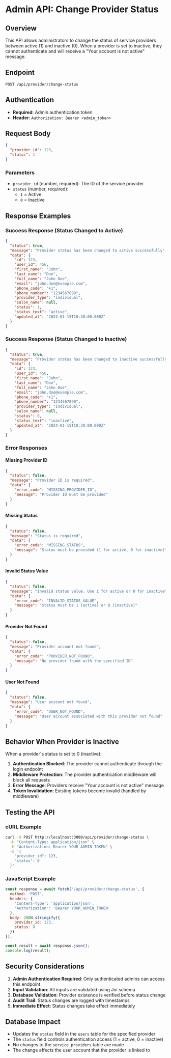 # Admin API: Change Provider Status

## Overview
This API allows administrators to change the status of service providers between active (1) and inactive (0). When a provider is set to inactive, they cannot authenticate and will receive a "Your account is not active" message.

## Endpoint
```
POST /api/provider/change-status
```

## Authentication
- **Required**: Admin authentication token
- **Header**: `Authorization: Bearer <admin_token>`

## Request Body
```json
{
  "provider_id": 123,
  "status": 1
}
```

### Parameters
- `provider_id` (number, required): The ID of the service provider
- `status` (number, required): 
  - `1` = Active
  - `0` = Inactive

## Response Examples

### Success Response (Status Changed to Active)
```json
{
  "status": true,
  "message": "Provider status has been changed to active successfully",
  "data": {
    "id": 123,
    "user_id": 456,
    "first_name": "John",
    "last_name": "Doe",
    "full_name": "John Doe",
    "email": "john.doe@example.com",
    "phone_code": "+1",
    "phone_number": "1234567890",
    "provider_type": "individual",
    "salon_name": null,
    "status": 1,
    "status_text": "active",
    "updated_at": "2024-01-15T10:30:00.000Z"
  }
}
```

### Success Response (Status Changed to Inactive)
```json
{
  "status": true,
  "message": "Provider status has been changed to inactive successfully",
  "data": {
    "id": 123,
    "user_id": 456,
    "first_name": "John",
    "last_name": "Doe",
    "full_name": "John Doe",
    "email": "john.doe@example.com",
    "phone_code": "+1",
    "phone_number": "1234567890",
    "provider_type": "individual",
    "salon_name": null,
    "status": 0,
    "status_text": "inactive",
    "updated_at": "2024-01-15T10:30:00.000Z"
  }
}
```

### Error Responses

#### Missing Provider ID
```json
{
  "status": false,
  "message": "Provider ID is required",
  "data": {
    "error_code": "MISSING_PROVIDER_ID",
    "message": "Provider ID must be provided"
  }
}
```

#### Missing Status
```json
{
  "status": false,
  "message": "Status is required",
  "data": {
    "error_code": "MISSING_STATUS",
    "message": "Status must be provided (1 for active, 0 for inactive)"
  }
}
```

#### Invalid Status Value
```json
{
  "status": false,
  "message": "Invalid status value. Use 1 for active or 0 for inactive",
  "data": {
    "error_code": "INVALID_STATUS_VALUE",
    "message": "Status must be 1 (active) or 0 (inactive)"
  }
}
```

#### Provider Not Found
```json
{
  "status": false,
  "message": "Provider account not found",
  "data": {
    "error_code": "PROVIDER_NOT_FOUND",
    "message": "No provider found with the specified ID"
  }
}
```

#### User Not Found
```json
{
  "status": false,
  "message": "User account not found",
  "data": {
    "error_code": "USER_NOT_FOUND",
    "message": "User account associated with this provider not found"
  }
}
```

## Behavior When Provider is Inactive

When a provider's status is set to 0 (inactive):

1. **Authentication Blocked**: The provider cannot authenticate through the login endpoint
2. **Middleware Protection**: The provider authentication middleware will block all requests
3. **Error Message**: Providers receive "Your account is not active" message
4. **Token Invalidation**: Existing tokens become invalid (handled by middleware)

## Testing the API

### cURL Example
```bash
curl -X POST http://localhost:3000/api/provider/change-status \
  -H "Content-Type: application/json" \
  -H "Authorization: Bearer YOUR_ADMIN_TOKEN" \
  -d '{
    "provider_id": 123,
    "status": 0
  }'
```

### JavaScript Example
```javascript
const response = await fetch('/api/provider/change-status', {
  method: 'POST',
  headers: {
    'Content-Type': 'application/json',
    'Authorization': 'Bearer YOUR_ADMIN_TOKEN'
  },
  body: JSON.stringify({
    provider_id: 123,
    status: 0
  })
});

const result = await response.json();
console.log(result);
```

## Security Considerations

1. **Admin Authentication Required**: Only authenticated admins can access this endpoint
2. **Input Validation**: All inputs are validated using Joi schema
3. **Database Validation**: Provider existence is verified before status change
4. **Audit Trail**: Status changes are logged with timestamps
5. **Immediate Effect**: Status changes take effect immediately

## Database Impact

- Updates the `status` field in the `users` table for the specified provider
- The `status` field controls authentication access (1 = active, 0 = inactive)
- No changes to the `service_providers` table are made
- The change affects the user account that the provider is linked to
